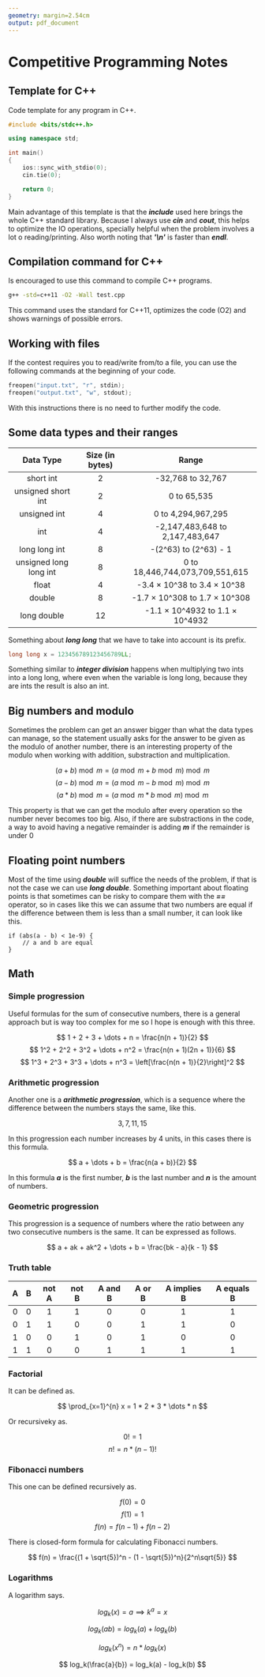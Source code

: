 ```yaml
---
geometry: margin=2.54cm
output: pdf_document
---
```


# Competitive Programming Notes

## Template for C++

Code template for any program in C++.

~~~C++
#include <bits/stdc++.h>

using namespace std;

int main()
{
    ios::sync_with_stdio(0);
    cin.tie(0);

    return 0;
}
~~~

Main advantage of this template is that the ***include*** used here brings the whole C++ standard library. Because I always use ***cin*** and ***cout***, this helps to optimize the IO operations, specially helpful when the problem involves a lot o reading/printing. Also worth noting that ***'\\n'*** is faster than ***endl***.

## Compilation command for C++

Is encouraged to use this command to compile C++ programs.

~~~bash
g++ -std=c++11 -O2 -Wall test.cpp
~~~

This command uses the standard for C++11, optimizes the code (O2) and shows warnings of possible errors.

## Working with files

If the contest requires you to read/write from/to a file, you can use the following commands at the beginning of your code.

~~~C++
freopen("input.txt", "r", stdin);
freopen("output.txt", "w", stdout);
~~~

With this instructions there is no need to further modify the code.

## Some data types and their ranges

| Data Type              | Size (in bytes) | Range                           |
|:----------------------:|:---------------:|:-------------------------------:|
| short int              | 2               | -32,768 to 32,767               |
| unsigned short int     | 2               | 0 to 65,535                     |
| unsigned int           | 4               | 0 to 4,294,967,295              |
| int                    | 4               | -2,147,483,648 to 2,147,483,647 |
| long long int          | 8               | -(2^63) to (2^63) - 1           |
| unsigned long long int | 8               | 0 to 18,446,744,073,709,551,615 |
| float                  | 4               | -3.4 × 10^38 to 3.4 × 10^38     |
| double                 | 8               | -1.7 × 10^308 to 1.7 × 10^308   |
| long double            | 12              | -1.1 × 10^4932 to 1.1 × 10^4932 |

Something about ***long long*** that we have to take into account is its prefix.

~~~C++
long long x = 123456789123456789LL;
~~~

Something similar to ***integer division*** happens when multiplying two ints into a long long, where even when the variable is long long, because they are ints the result is also an int.

## Big numbers and modulo

Sometimes the problem can get an answer bigger than what the data types can manage, so the statement usually asks for the answer to be given as the modulo of another number, there is an interesting property of the modulo when working with addition, substraction and multiplication.

$$ ( a + b ) \bmod m = ( a \bmod m + b \bmod m ) \bmod m $$
$$ ( a - b ) \bmod m = ( a \bmod m - b \bmod m ) \bmod m $$
$$ ( a * b ) \bmod m = ( a \bmod m * b \bmod m ) \bmod m $$

This property is that we can get the modulo after every operation so the number never becomes too big. Also, if there are substractions in the code, a way to avoid having a negative remainder is adding ***m*** if the remainder is under 0

## Floating point numbers

Most of the time using ***double*** will suffice the needs of the problem, if that is not the case we can use ***long double***. Something important about floating points is that sometimes can be risky to compare them with the ***==*** operator, so in cases like this we can assume that two numbers are equal if the difference between them is less than a small number, it can look like this.

~~~C+++
if (abs(a - b) < 1e-9) {
    // a and b are equal
}
~~~

## Math

### Simple progression

Useful formulas for the sum of consecutive numbers, there is a general approach but is way too complex for me so I hope is enough with this three.

$$ 1 + 2 + 3 + \dots + n = \frac{n(n + 1)}{2} $$
$$ 1^2 + 2^2 + 3^2 + \dots + n^2 = \frac{n(n + 1)(2n + 1)}{6} $$
$$ 1^3 + 2^3 + 3^3 + \dots + n^3 = \left[\frac{n(n + 1)}{2}\right]^2 $$

### Arithmetic progression

Another one is a ***arithmetic progression***, which is a sequence where the difference between the numbers stays the same, like this.

$$ 3, 7, 11, 15 $$

In this progression each number increases by 4 units, in this cases there is this formula.

$$ a + \dots + b = \frac{n(a + b)}{2} $$

In this formula ***a*** is the first number, ***b*** is the last number and ***n*** is the amount of numbers.

### Geometric progression

This progression is a sequence of numbers where the ratio between any two consecutive numbers is the same. It can be expressed as follows.

$$ a + ak + ak^2 + \dots + b = \frac{bk - a}{k - 1} $$

### Truth table

| A | B | not A | not B | A and B | A or B | A implies B | A equals B |
|:-:|:-:|:-----:|:-----:|:-------:|:------:|:-----------:|:----------:|
| 0 | 0 | 1     | 1     | 0       | 0      | 1           | 1          |
| 0 | 1 | 1     | 0     | 0       | 1      | 1           | 0          |
| 1 | 0 | 0     | 1     | 0       | 1      | 0           | 0          |
| 1 | 1 | 0     | 0     | 1       | 1      | 1           | 1          |

### Factorial

It can be defined as.

$$ \prod_{x=1}^{n} x = 1 * 2 * 3 * \dots * n $$

Or recursiveky as.

$$ 0! = 1 $$
$$ n! = n * (n - 1)! $$

### Fibonacci numbers

This one can be defined recursively as.

$$ f(0) = 0 $$
$$ f(1) = 1 $$
$$ f(n) = f(n - 1) + f(n - 2) $$

There is closed-form formula for calculating Fibonacci numbers.

$$ f(n) = \frac{(1 + \sqrt{5})^n - (1 - \sqrt{5})^n}{2^n\sqrt{5}} $$

### Logarithms

A logarithm says.

$$ log_k(x) = a \implies k^a = x $$

$$ log_k(ab) = log_k(a) + log_k(b) $$

$$ log_k(x^n) = n * log_k(x) $$

$$ log_k(\frac{a}{b}) = log_k(a) - log_k(b) $$
